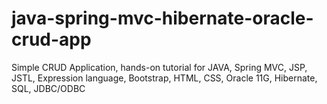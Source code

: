 # java-spring-mvc-hibernate-oracle-crud-app
Simple CRUD Application, hands-on tutorial for JAVA, Spring MVC, JSP, JSTL, Expression language, Bootstrap, HTML, CSS, Oracle 11G, Hibernate, SQL, JDBC/ODBC
